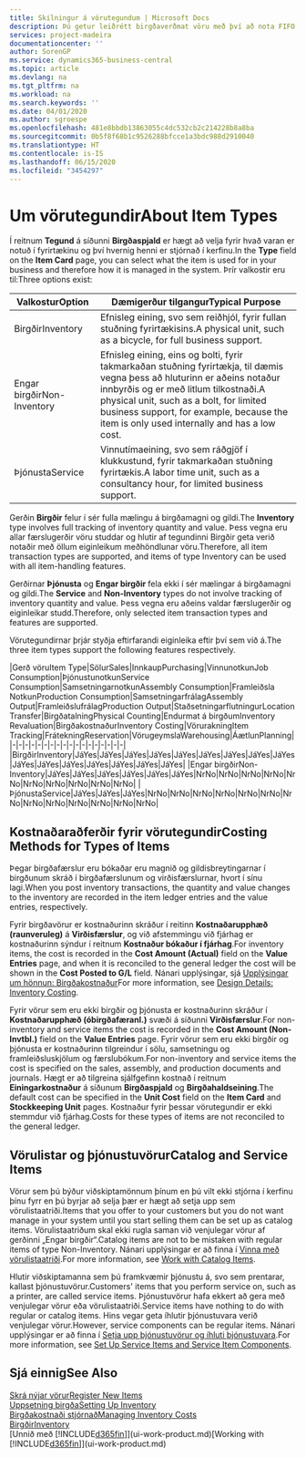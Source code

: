```yaml
---
title: Skilningur á vörutegundum | Microsoft Docs
description: Þú getur leiðrétt birgðaverðmat vöru með því að nota FIFO eða Meðalkostnaðaraðferð, til dæmis þegar vöruverð breytist ekki vegna viðskiptalegra ástæðna, heldur einhvers annars.
services: project-madeira
documentationcenter: ''
author: SorenGP
ms.service: dynamics365-business-central
ms.topic: article
ms.devlang: na
ms.tgt_pltfrm: na
ms.workload: na
ms.search.keywords: ''
ms.date: 04/01/2020
ms.author: sgroespe
ms.openlocfilehash: 481e8bbdb13863055c4dc532cb2c214228b8a8ba
ms.sourcegitcommit: 0b5f8f68b1c9526288bfcce1a3bdc988d2910040
ms.translationtype: HT
ms.contentlocale: is-IS
ms.lasthandoff: 06/15/2020
ms.locfileid: "3454297"
---
```

# <a name="about-item-types"></a><span data-ttu-id="0bdb7-103">Um vörutegundir</span><span class="sxs-lookup"><span data-stu-id="0bdb7-103">About Item Types</span></span>
<span data-ttu-id="0bdb7-104">Í reitnum **Tegund** á síðunni **Birgðaspjald** er hægt að velja fyrir hvað varan er notuð í fyrirtækinu og því hvernig henni er stjórnað í kerfinu.</span><span class="sxs-lookup"><span data-stu-id="0bdb7-104">In the **Type** field on the **Item Card** page, you can select what the item is used for in your business and therefore how it is managed in the system.</span></span> <span data-ttu-id="0bdb7-105">Þrír valkostir eru til:</span><span class="sxs-lookup"><span data-stu-id="0bdb7-105">Three options exist:</span></span>

|<span data-ttu-id="0bdb7-106">Valkostur</span><span class="sxs-lookup"><span data-stu-id="0bdb7-106">Option</span></span>|<span data-ttu-id="0bdb7-107">Dæmigerður tilgangur</span><span class="sxs-lookup"><span data-stu-id="0bdb7-107">Typical Purpose</span></span>|
|------|-----------|
|<span data-ttu-id="0bdb7-108">Birgðir</span><span class="sxs-lookup"><span data-stu-id="0bdb7-108">Inventory</span></span>|<span data-ttu-id="0bdb7-109">Efnisleg eining, svo sem reiðhjól, fyrir fullan stuðning fyrirtækisins.</span><span class="sxs-lookup"><span data-stu-id="0bdb7-109">A physical unit, such as a bicycle, for full business support.</span></span>|
|<span data-ttu-id="0bdb7-110">Engar birgðir</span><span class="sxs-lookup"><span data-stu-id="0bdb7-110">Non-Inventory</span></span>|<span data-ttu-id="0bdb7-111">Efnisleg eining, eins og bolti, fyrir takmarkaðan stuðning fyrirtækja, til dæmis vegna þess að hluturinn er aðeins notaður innbyrðis og er með litlum tilkostnaði.</span><span class="sxs-lookup"><span data-stu-id="0bdb7-111">A physical unit, such as a bolt, for limited business support, for example, because the item is only used internally and has a low cost.</span></span>|
|<span data-ttu-id="0bdb7-112">Þjónusta</span><span class="sxs-lookup"><span data-stu-id="0bdb7-112">Service</span></span>|<span data-ttu-id="0bdb7-113">Vinnutímaeining, svo sem ráðgjöf í klukkustund, fyrir takmarkaðan stuðning fyrirtækis.</span><span class="sxs-lookup"><span data-stu-id="0bdb7-113">A labor time unit, such as a consultancy hour, for limited business support.</span></span>|

<span data-ttu-id="0bdb7-114">Gerðin **Birgðir** felur í sér fulla mælingu á birgðamagni og gildi.</span><span class="sxs-lookup"><span data-stu-id="0bdb7-114">The **Inventory** type involves full tracking of inventory quantity and value.</span></span> <span data-ttu-id="0bdb7-115">Þess vegna eru allar færslugerðir vöru studdar og hlutir af tegundinni Birgðir geta verið notaðir með öllum eiginleikum meðhöndlunar vöru.</span><span class="sxs-lookup"><span data-stu-id="0bdb7-115">Therefore, all item transaction types are supported, and items of type Inventory can be used with all item-handling features.</span></span>

<span data-ttu-id="0bdb7-116">Gerðirnar **Þjónusta** og **Engar birgðir** fela ekki í sér mælingar á birgðamagni og gildi.</span><span class="sxs-lookup"><span data-stu-id="0bdb7-116">The **Service** and **Non-Inventory** types do not involve tracking of inventory quantity and value.</span></span> <span data-ttu-id="0bdb7-117">Þess vegna eru aðeins valdar færslugerðir og eiginleikar studd.</span><span class="sxs-lookup"><span data-stu-id="0bdb7-117">Therefore, only selected item transaction types and features are supported.</span></span>

<span data-ttu-id="0bdb7-118">Vörutegundirnar þrjár styðja eftirfarandi eiginleika eftir því sem við á.</span><span class="sxs-lookup"><span data-stu-id="0bdb7-118">The three item types support the following features respectively.</span></span>

|<span data-ttu-id="0bdb7-119">Gerð vöru</span><span class="sxs-lookup"><span data-stu-id="0bdb7-119">Item Type</span></span>|<span data-ttu-id="0bdb7-120">Sölur</span><span class="sxs-lookup"><span data-stu-id="0bdb7-120">Sales</span></span>|<span data-ttu-id="0bdb7-121">Innkaup</span><span class="sxs-lookup"><span data-stu-id="0bdb7-121">Purchasing</span></span>|<span data-ttu-id="0bdb7-122">Vinnunotkun</span><span class="sxs-lookup"><span data-stu-id="0bdb7-122">Job Consumption</span></span>|<span data-ttu-id="0bdb7-123">Þjónustunotkun</span><span class="sxs-lookup"><span data-stu-id="0bdb7-123">Service Consumption</span></span>|<span data-ttu-id="0bdb7-124">Samsetningarnotkun</span><span class="sxs-lookup"><span data-stu-id="0bdb7-124">Assembly Consumption</span></span>|<span data-ttu-id="0bdb7-125">Framleiðsla Notkun</span><span class="sxs-lookup"><span data-stu-id="0bdb7-125">Production Consumption</span></span>|<span data-ttu-id="0bdb7-126">Samsetningarfrálag</span><span class="sxs-lookup"><span data-stu-id="0bdb7-126">Assembly Output</span></span>|<span data-ttu-id="0bdb7-127">Framleiðslufrálag</span><span class="sxs-lookup"><span data-stu-id="0bdb7-127">Production Output</span></span>|<span data-ttu-id="0bdb7-128">Staðsetningarflutningur</span><span class="sxs-lookup"><span data-stu-id="0bdb7-128">Location Transfer</span></span>|<span data-ttu-id="0bdb7-129">Birgðatalning</span><span class="sxs-lookup"><span data-stu-id="0bdb7-129">Physical Counting</span></span>|<span data-ttu-id="0bdb7-130">Endurmat á birgðum</span><span class="sxs-lookup"><span data-stu-id="0bdb7-130">Inventory Revaluation</span></span>|<span data-ttu-id="0bdb7-131">Birgðakostnaður</span><span class="sxs-lookup"><span data-stu-id="0bdb7-131">Inventory Costing</span></span>|<span data-ttu-id="0bdb7-132">Vörurakning</span><span class="sxs-lookup"><span data-stu-id="0bdb7-132">Item Tracking</span></span>|<span data-ttu-id="0bdb7-133">Frátekning</span><span class="sxs-lookup"><span data-stu-id="0bdb7-133">Reservation</span></span>|<span data-ttu-id="0bdb7-134">Vörugeymsla</span><span class="sxs-lookup"><span data-stu-id="0bdb7-134">Warehousing</span></span>|<span data-ttu-id="0bdb7-135">Áætlun</span><span class="sxs-lookup"><span data-stu-id="0bdb7-135">Planning</span></span>|
|-|-|-|-|-|-|-|-|-|-|-|-|-|-|-|-|-|-|
|<span data-ttu-id="0bdb7-136">Birgðir</span><span class="sxs-lookup"><span data-stu-id="0bdb7-136">Inventory</span></span>|<span data-ttu-id="0bdb7-137">Já</span><span class="sxs-lookup"><span data-stu-id="0bdb7-137">Yes</span></span>|<span data-ttu-id="0bdb7-138">Já</span><span class="sxs-lookup"><span data-stu-id="0bdb7-138">Yes</span></span>|<span data-ttu-id="0bdb7-139">Já</span><span class="sxs-lookup"><span data-stu-id="0bdb7-139">Yes</span></span>|<span data-ttu-id="0bdb7-140">Já</span><span class="sxs-lookup"><span data-stu-id="0bdb7-140">Yes</span></span>|<span data-ttu-id="0bdb7-141">Já</span><span class="sxs-lookup"><span data-stu-id="0bdb7-141">Yes</span></span>|<span data-ttu-id="0bdb7-142">Já</span><span class="sxs-lookup"><span data-stu-id="0bdb7-142">Yes</span></span>|<span data-ttu-id="0bdb7-143">Já</span><span class="sxs-lookup"><span data-stu-id="0bdb7-143">Yes</span></span>|<span data-ttu-id="0bdb7-144">Já</span><span class="sxs-lookup"><span data-stu-id="0bdb7-144">Yes</span></span>|<span data-ttu-id="0bdb7-145">Já</span><span class="sxs-lookup"><span data-stu-id="0bdb7-145">Yes</span></span>|<span data-ttu-id="0bdb7-146">Já</span><span class="sxs-lookup"><span data-stu-id="0bdb7-146">Yes</span></span>|<span data-ttu-id="0bdb7-147">Já</span><span class="sxs-lookup"><span data-stu-id="0bdb7-147">Yes</span></span>|<span data-ttu-id="0bdb7-148">Já</span><span class="sxs-lookup"><span data-stu-id="0bdb7-148">Yes</span></span>|<span data-ttu-id="0bdb7-149">Já</span><span class="sxs-lookup"><span data-stu-id="0bdb7-149">Yes</span></span>|<span data-ttu-id="0bdb7-150">Já</span><span class="sxs-lookup"><span data-stu-id="0bdb7-150">Yes</span></span>|<span data-ttu-id="0bdb7-151">Já</span><span class="sxs-lookup"><span data-stu-id="0bdb7-151">Yes</span></span>|<span data-ttu-id="0bdb7-152">Já</span><span class="sxs-lookup"><span data-stu-id="0bdb7-152">Yes</span></span>|
|<span data-ttu-id="0bdb7-153">Engar birgðir</span><span class="sxs-lookup"><span data-stu-id="0bdb7-153">Non-Inventory</span></span>|<span data-ttu-id="0bdb7-154">Já</span><span class="sxs-lookup"><span data-stu-id="0bdb7-154">Yes</span></span>|<span data-ttu-id="0bdb7-155">Já</span><span class="sxs-lookup"><span data-stu-id="0bdb7-155">Yes</span></span>|<span data-ttu-id="0bdb7-156">Já</span><span class="sxs-lookup"><span data-stu-id="0bdb7-156">Yes</span></span>|<span data-ttu-id="0bdb7-157">Já</span><span class="sxs-lookup"><span data-stu-id="0bdb7-157">Yes</span></span>|<span data-ttu-id="0bdb7-158">Já</span><span class="sxs-lookup"><span data-stu-id="0bdb7-158">Yes</span></span>|<span data-ttu-id="0bdb7-159">Já</span><span class="sxs-lookup"><span data-stu-id="0bdb7-159">Yes</span></span>|<span data-ttu-id="0bdb7-160">Nr</span><span class="sxs-lookup"><span data-stu-id="0bdb7-160">No</span></span>|<span data-ttu-id="0bdb7-161">Nr</span><span class="sxs-lookup"><span data-stu-id="0bdb7-161">No</span></span>|<span data-ttu-id="0bdb7-162">Nr</span><span class="sxs-lookup"><span data-stu-id="0bdb7-162">No</span></span>|<span data-ttu-id="0bdb7-163">Nr</span><span class="sxs-lookup"><span data-stu-id="0bdb7-163">No</span></span>|<span data-ttu-id="0bdb7-164">Nr</span><span class="sxs-lookup"><span data-stu-id="0bdb7-164">No</span></span>|<span data-ttu-id="0bdb7-165">Nr</span><span class="sxs-lookup"><span data-stu-id="0bdb7-165">No</span></span>|<span data-ttu-id="0bdb7-166">Nr</span><span class="sxs-lookup"><span data-stu-id="0bdb7-166">No</span></span>|<span data-ttu-id="0bdb7-167">Nr</span><span class="sxs-lookup"><span data-stu-id="0bdb7-167">No</span></span>|<span data-ttu-id="0bdb7-168">Nr</span><span class="sxs-lookup"><span data-stu-id="0bdb7-168">No</span></span>|<span data-ttu-id="0bdb7-169">Nr</span><span class="sxs-lookup"><span data-stu-id="0bdb7-169">No</span></span>|
|<span data-ttu-id="0bdb7-170">Þjónusta</span><span class="sxs-lookup"><span data-stu-id="0bdb7-170">Service</span></span>|<span data-ttu-id="0bdb7-171">Já</span><span class="sxs-lookup"><span data-stu-id="0bdb7-171">Yes</span></span>|<span data-ttu-id="0bdb7-172">Já</span><span class="sxs-lookup"><span data-stu-id="0bdb7-172">Yes</span></span>|<span data-ttu-id="0bdb7-173">Já</span><span class="sxs-lookup"><span data-stu-id="0bdb7-173">Yes</span></span>|<span data-ttu-id="0bdb7-174">Nr</span><span class="sxs-lookup"><span data-stu-id="0bdb7-174">No</span></span>|<span data-ttu-id="0bdb7-175">Nr</span><span class="sxs-lookup"><span data-stu-id="0bdb7-175">No</span></span>|<span data-ttu-id="0bdb7-176">Nr</span><span class="sxs-lookup"><span data-stu-id="0bdb7-176">No</span></span>|<span data-ttu-id="0bdb7-177">Nr</span><span class="sxs-lookup"><span data-stu-id="0bdb7-177">No</span></span>|<span data-ttu-id="0bdb7-178">Nr</span><span class="sxs-lookup"><span data-stu-id="0bdb7-178">No</span></span>|<span data-ttu-id="0bdb7-179">Nr</span><span class="sxs-lookup"><span data-stu-id="0bdb7-179">No</span></span>|<span data-ttu-id="0bdb7-180">Nr</span><span class="sxs-lookup"><span data-stu-id="0bdb7-180">No</span></span>|<span data-ttu-id="0bdb7-181">Nr</span><span class="sxs-lookup"><span data-stu-id="0bdb7-181">No</span></span>|<span data-ttu-id="0bdb7-182">Nr</span><span class="sxs-lookup"><span data-stu-id="0bdb7-182">No</span></span>|<span data-ttu-id="0bdb7-183">Nr</span><span class="sxs-lookup"><span data-stu-id="0bdb7-183">No</span></span>|<span data-ttu-id="0bdb7-184">Nr</span><span class="sxs-lookup"><span data-stu-id="0bdb7-184">No</span></span>|<span data-ttu-id="0bdb7-185">Nr</span><span class="sxs-lookup"><span data-stu-id="0bdb7-185">No</span></span>|<span data-ttu-id="0bdb7-186">Nr</span><span class="sxs-lookup"><span data-stu-id="0bdb7-186">No</span></span>|

## <a name="costing-methods-for-types-of-items"></a><span data-ttu-id="0bdb7-187">Kostnaðaraðferðir fyrir vörutegundir</span><span class="sxs-lookup"><span data-stu-id="0bdb7-187">Costing Methods for Types of Items</span></span>
<span data-ttu-id="0bdb7-188">Þegar birgðafærslur eru bókaðar eru magnið og gildisbreytingarnar í birgðunum skráð í birgðafærslunum og virðisfærslurnar, hvort í sínu lagi.</span><span class="sxs-lookup"><span data-stu-id="0bdb7-188">When you post inventory transactions, the quantity and value changes to the inventory are recorded in the item ledger entries and the value entries, respectively.</span></span> 

<span data-ttu-id="0bdb7-189">Fyrir birgðavörur er kostnaðurinn skráður í reitinn **Kostnaðarupphæð (raunveruleg)** á **Virðisfærslur**, og við afstemmingu við fjárhag er kostnaðurinn sýndur í reitnum **Kostnaður bókaður í fjárhag**.</span><span class="sxs-lookup"><span data-stu-id="0bdb7-189">For inventory items, the cost is recorded in the **Cost Amount (Actual)** field on the **Value Entries** page, and when it is reconciled to the general ledger the cost will be shown in the **Cost Posted to G/L** field.</span></span> <span data-ttu-id="0bdb7-190">Nánari upplýsingar, sjá [Upplýsingar um hönnun: Birgðakostnaður](design-details-inventory-costing.md)</span><span class="sxs-lookup"><span data-stu-id="0bdb7-190">For more information, see [Design Details: Inventory Costing](design-details-inventory-costing.md).</span></span>

<span data-ttu-id="0bdb7-191">Fyrir vörur sem eru ekki birgðir og þjónusta er kostnaðurinn skráður í **Kostnaðarupphæð (óbirgðafæranl.)** svæði á síðunni **Virðisfærslur**.</span><span class="sxs-lookup"><span data-stu-id="0bdb7-191">For non-inventory and service items the cost is recorded in the **Cost Amount (Non-Invtbl.)** field on the **Value Entries** page.</span></span> <span data-ttu-id="0bdb7-192">Fyrir vörur sem eru ekki birgðir og þjónusta er kostnaðurinn tilgreindur í sölu, samsetningu og framleiðsluskjölum og færslubókum.</span><span class="sxs-lookup"><span data-stu-id="0bdb7-192">For non-inventory and service items the cost is specified on the sales, assembly, and production documents and journals.</span></span> <span data-ttu-id="0bdb7-193">Hægt er að tilgreina sjálfgefinn kostnað í reitnum **Einingarkostnaður** á síðunum **Birgðaspjald** og **Birgðahaldseining**.</span><span class="sxs-lookup"><span data-stu-id="0bdb7-193">The default cost can be specified in the **Unit Cost** field on the **Item Card** and **Stockkeeping Unit** pages.</span></span> <span data-ttu-id="0bdb7-194">Kostnaður fyrir þessar vörutegundir er ekki stemmdur við fjárhag.</span><span class="sxs-lookup"><span data-stu-id="0bdb7-194">Costs for these types of items are not reconciled to the general ledger.</span></span> 

## <a name="catalog-and-service-items"></a><span data-ttu-id="0bdb7-195">Vörulistar og þjónustuvörur</span><span class="sxs-lookup"><span data-stu-id="0bdb7-195">Catalog and Service Items</span></span>
<span data-ttu-id="0bdb7-196">Vörur sem þú býður viðskiptamönnum þínum en þú vilt ekki stjórna í kerfinu þínu fyrr en þú byrjar að selja þær er hægt að setja upp sem vörulistaatriði.</span><span class="sxs-lookup"><span data-stu-id="0bdb7-196">Items that you offer to your customers but you do not want manage in your system until you start selling them can be set up as catalog items.</span></span> <span data-ttu-id="0bdb7-197">Vörulistaatriðum skal ekki rugla saman við venjulegar vörur af gerðinni „Engar birgðir“.</span><span class="sxs-lookup"><span data-stu-id="0bdb7-197">Catalog items are not to be mistaken with regular items of type Non-Inventory.</span></span> <span data-ttu-id="0bdb7-198">Nánari upplýsingar er að finna í [Vinna með vörulistaatriði](inventory-how-work-nonstock-items.md).</span><span class="sxs-lookup"><span data-stu-id="0bdb7-198">For more information, see [Work with Catalog Items](inventory-how-work-nonstock-items.md).</span></span>

<span data-ttu-id="0bdb7-199">Hlutir viðskiptamanna sem þú framkvæmir þjónustu á, svo sem prentarar, kallast þjónustuvörur.</span><span class="sxs-lookup"><span data-stu-id="0bdb7-199">Customers' items that you perform service on, such as a printer, are called service items.</span></span> <span data-ttu-id="0bdb7-200">Þjónustuvörur hafa ekkert að gera með venjulegar vörur eða vörulistaatriði.</span><span class="sxs-lookup"><span data-stu-id="0bdb7-200">Service items have nothing to do with regular or catalog items.</span></span> <span data-ttu-id="0bdb7-201">Hins vegar geta íhlutir þjónustuvara verið venjulegar vörur.</span><span class="sxs-lookup"><span data-stu-id="0bdb7-201">However, service components can be regular items.</span></span> <span data-ttu-id="0bdb7-202">Nánari upplýsingar er að finna í [Setja upp þjónustuvörur og íhluti þjónustuvara](service-how-setup-service-items.md).</span><span class="sxs-lookup"><span data-stu-id="0bdb7-202">For more information, see [Set Up Service Items and Service Item Components](service-how-setup-service-items.md).</span></span>

## <a name="see-also"></a><span data-ttu-id="0bdb7-203">Sjá einnig</span><span class="sxs-lookup"><span data-stu-id="0bdb7-203">See Also</span></span>
[<span data-ttu-id="0bdb7-204">Skrá nýjar vörur</span><span class="sxs-lookup"><span data-stu-id="0bdb7-204">Register New Items</span></span>](inventory-how-register-new-items.md)  
[<span data-ttu-id="0bdb7-205">Uppsetning birgða</span><span class="sxs-lookup"><span data-stu-id="0bdb7-205">Setting Up Inventory</span></span>](inventory-setup-inventory.md)  
[<span data-ttu-id="0bdb7-206">Birgðakostnaði stjórnað</span><span class="sxs-lookup"><span data-stu-id="0bdb7-206">Managing Inventory Costs</span></span>](finance-manage-inventory-costs.md)  
[<span data-ttu-id="0bdb7-207">Birgðir</span><span class="sxs-lookup"><span data-stu-id="0bdb7-207">Inventory</span></span>](inventory-manage-inventory.md)  
<span data-ttu-id="0bdb7-208">[Unnið með [!INCLUDE[d365fin](includes/d365fin_md.md)]](ui-work-product.md)</span><span class="sxs-lookup"><span data-stu-id="0bdb7-208">[Working with [!INCLUDE[d365fin](includes/d365fin_md.md)]](ui-work-product.md)</span></span>
